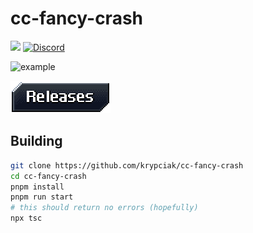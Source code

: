 # cc-fancy-crash

[![](https://tokei.rs/b1/github/krypciak/cc-fancy-crash?type=typescript&label=TypeScript&style=flat&branch=main)](https://tokei.rs/b1/github/krypciak/cc-fancy-crash?type=typescript&label=TypeScript&style=flat&branch=main)
[![Discord](https://img.shields.io/discord/382339402338402315?logo=discord&logoColor=white&label=CrossCode%20Modding)](https://discord.com/invite/3Xw69VjXfW)

![example](https://github.com/krypciak/cc-fancy-crash/assets/115574014/f3d11dcd-d761-4c4c-8527-7959835803d1)

[![Releases](https://github.com/CCDirectLink/organization/blob/master/assets/badges/releases%402x.png)](https://github.com/krypciak/cc-fancy-crash/releases/latest/)

## Building
```bash
git clone https://github.com/krypciak/cc-fancy-crash
cd cc-fancy-crash
pnpm install
pnpm run start
# this should return no errors (hopefully)
npx tsc
```
